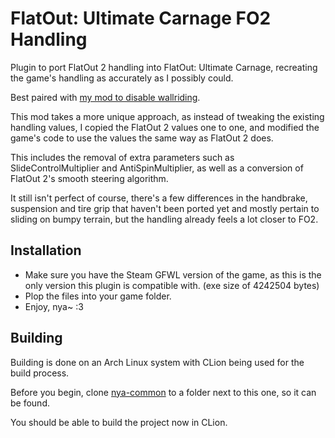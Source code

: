 # FlatOut: Ultimate Carnage FO2 Handling

Plugin to port FlatOut 2 handling into FlatOut: Ultimate Carnage, recreating the game's handling as accurately as I possibly could.

Best paired with [my mod to disable wallriding](https://github.com/gaycoderprincess/FlatOutUCNoWallriding/releases).

This mod takes a more unique approach, as instead of tweaking the existing handling values, I copied the FlatOut 2 values one to one, and modified the game's code to use the values the same way as FlatOut 2 does.

This includes the removal of extra parameters such as SlideControlMultiplier and AntiSpinMultiplier, as well as a conversion of FlatOut 2's smooth steering algorithm.

It still isn't perfect of course, there's a few differences in the handbrake, suspension and tire grip that haven't been ported yet and mostly pertain to sliding on bumpy terrain, but the handling already feels a lot closer to FO2.

## Installation

- Make sure you have the Steam GFWL version of the game, as this is the only version this plugin is compatible with. (exe size of 4242504 bytes)
- Plop the files into your game folder.
- Enjoy, nya~ :3

## Building

Building is done on an Arch Linux system with CLion being used for the build process. 

Before you begin, clone [nya-common](https://github.com/gaycoderprincess/nya-common) to a folder next to this one, so it can be found.

You should be able to build the project now in CLion.
